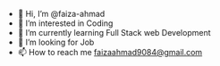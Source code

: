 - 👋 Hi, I’m @faiza-ahmad
- 👀 I’m interested in Coding
- 🌱 I’m currently learning Full Stack web Development 
- 💞️ I’m looking for Job
- 📫 How to reach me faizaahmad9084@gmail.com

<!---
faiza-ahmad/faiza-ahmad is a ✨ special ✨ repository because its `README.md` (this file) appears on your GitHub profile.
You can click the Preview link to take a look at your changes.
--->


